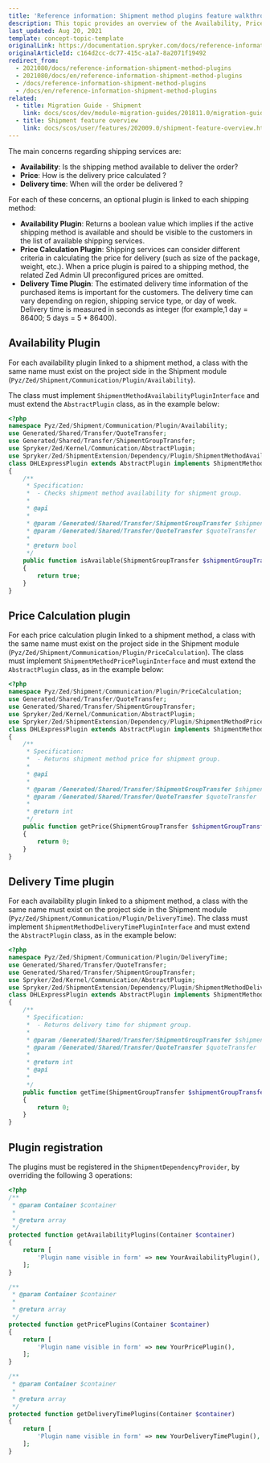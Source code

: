 ```yaml
---
title: 'Reference information: Shipment method plugins feature walkthrough'
description: This topic provides an overview of the Availability, Price Calculation, and Delivery Time plugins.
last_updated: Aug 20, 2021
template: concept-topic-template
originalLink: https://documentation.spryker.com/docs/reference-information-shipment-method-plugins
originalArticleId: c164d2cc-dc77-415c-a1a7-8a2071f19492
redirect_from:
  - 2021080/docs/reference-information-shipment-method-plugins
  - 2021080/docs/en/reference-information-shipment-method-plugins
  - /docs/reference-information-shipment-method-plugins
  - /docs/en/reference-information-shipment-method-plugins
related:
  - title: Migration Guide - Shipment
    link: docs/scos/dev/module-migration-guides/201811.0/migration-guide-shipment.html
  - title: Shipment feature overview
    link: docs/scos/user/features/202009.0/shipment-feature-overview.html
---
```


The main concerns regarding shipping services are:

* **Availability**: Is the shipping method available to deliver the order?
* **Price**: How is the delivery price calculated ?
* **Delivery time**: When will the order be delivered ?

For each of these concerns, an optional plugin is linked to each shipping method:

* **Availability Plugin**: Returns a boolean value which implies if the active shipping method is available and should be visible to the customers in the list of available shipping services.
* **Price Calculation Plugin**: Shipping services can consider different criteria in calculating the price for delivery (such as size of the package, weight, etc.). When a price plugin is paired to a shipping method, the related Zed Admin UI preconfigured prices are omitted.
* **Delivery Time Plugin**: The estimated delivery time information of the purchased items is important for the customers. The delivery time can vary depending on region, shipping service type, or day of week. Delivery time is measured in seconds as integer (for example,1 day = 86400; 5 days = 5 * 86400).

## Availability Plugin

For each availability plugin linked to a shipment method, a class with the same name must exist on the project side in the Shipment module (`Pyz/Zed/Shipment/Communication/Plugin/Availability`).

The class must implement `ShipmentMethodAvailabilityPluginInterface` and must extend the `AbstractPlugin` class, as in the example below:

```php
<?php
namespace Pyz/Zed/Shipment/Communication/Plugin/Availability;
use Generated/Shared/Transfer/QuoteTransfer;
use Generated/Shared/Transfer/ShipmentGroupTransfer;
use Spryker/Zed/Kernel/Communication/AbstractPlugin;
use Spryker/Zed/ShipmentExtension/Dependency/Plugin/ShipmentMethodAvailabilityPluginInterface;
class DHLExpressPlugin extends AbstractPlugin implements ShipmentMethodAvailabilityPluginInterface
{
    /**
     * Specification:
     *  - Checks shipment method availability for shipment group.
     *
     * @api
     *
     * @param /Generated/Shared/Transfer/ShipmentGroupTransfer $shipmentGroupTransfer
     * @param /Generated/Shared/Transfer/QuoteTransfer $quoteTransfer
     *
     * @return bool
     */
    public function isAvailable(ShipmentGroupTransfer $shipmentGroupTransfer, QuoteTransfer $quoteTransfer): bool
    {
        return true;
    }
}
```

## Price Calculation plugin

For each price calculation plugin linked to a shipment method, a class with the same name must exist on the project side in the Shipment module  (`Pyz/Zed/Shipment/Communication/Plugin/PriceCalculation`). The class must implement `ShipmentMethodPricePluginInterface` and must extend the `AbstractPlugin` class, as in the example below:

```php
<?php
namespace Pyz/Zed/Shipment/Communication/Plugin/PriceCalculation;
use Generated/Shared/Transfer/QuoteTransfer;
use Generated/Shared/Transfer/ShipmentGroupTransfer;
use Spryker/Zed/Kernel/Communication/AbstractPlugin;
use Spryker/Zed/ShipmentExtension/Dependency/Plugin/ShipmentMethodPricePluginInterface;
class DHLExpressPlugin extends AbstractPlugin implements ShipmentMethodPricePluginInterface
{
    /**
     * Specification:
     *  - Returns shipment method price for shipment group.
     *
     * @api
     *
     * @param /Generated/Shared/Transfer/ShipmentGroupTransfer $shipmentGroupTransfer
     * @param /Generated/Shared/Transfer/QuoteTransfer $quoteTransfer
     *
     * @return int
     */
    public function getPrice(ShipmentGroupTransfer $shipmentGroupTransfer, QuoteTransfer $quoteTransfer): int
    {
        return 0;
    }
}
```

## Delivery Time plugin

For each availability plugin linked to a shipment method, a class with the same name must exist on the project side in the Shipment module (`Pyz/Zed/Shipment/Communication/Plugin/DeliveryTime`). The class must implement `ShipmentMethodDeliveryTimePluginInterface` and must extend the `AbstractPlugin` class, as in the example below:

```php
<?php
namespace Pyz/Zed/Shipment/Communication/Plugin/DeliveryTime;
use Generated/Shared/Transfer/QuoteTransfer;
use Generated/Shared/Transfer/ShipmentGroupTransfer;
use Spryker/Zed/Kernel/Communication/AbstractPlugin;
use Spryker/Zed/ShipmentExtension/Dependency/Plugin/ShipmentMethodDeliveryTimePluginInterface;
class DHLExpressPlugin extends AbstractPlugin implements ShipmentMethodDeliveryTimePluginInterface
{
    /**
     * Specification:
     *  - Returns delivery time for shipment group.
     *
     * @param /Generated/Shared/Transfer/ShipmentGroupTransfer $shipmentGroupTransfer
     * @param /Generated/Shared/Transfer/QuoteTransfer $quoteTransfer
     *
     * @return int
     * @api
     *
     */
    public function getTime(ShipmentGroupTransfer $shipmentGroupTransfer, QuoteTransfer $quoteTransfer): int
    {
        return 0;
    }
}
```

## Plugin registration

The plugins must be registered in the `ShipmentDependencyProvider`, by overriding the following 3 operations:

```php
<?php
/**
 * @param Container $container
 *
 * @return array
 */
protected function getAvailabilityPlugins(Container $container)
{
    return [
        'Plugin name visible in form' => new YourAvailabilityPlugin(),
    ];
}

/**
 * @param Container $container
 *
 * @return array
 */
protected function getPricePlugins(Container $container)
{
    return [
        'Plugin name visible in form' => new YourPricePlugin(),
    ];
}

/**
 * @param Container $container
 *
 * @return array
 */
protected function getDeliveryTimePlugins(Container $container)
{
    return [
        'Plugin name visible in form' => new YourDeliveryTimePlugin(),
    ];
}
```
